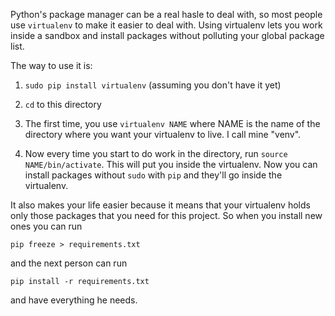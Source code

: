 Python's package manager can be a real hasle to deal with, so most
people use `virtualenv` to make it easier to deal with. Using
virtualenv lets you work inside a sandbox and install packages without
polluting your global package list.

The way to use it is:

1. `sudo pip install virtualenv` (assuming you don't have it yet)

2. `cd` to this directory

3. The first time, you use `virtualenv NAME` where NAME is the name of
   the directory where you want your virtualenv to live. I call mine
   "venv".

4. Now every time you start to do work in the directory, run `source
   NAME/bin/activate`. This will put you inside the virtualenv. Now
   you can install packages without `sudo` with `pip` and they'll go
   inside the virtualenv.


It also makes your life easier because it means that your virtualenv holds only those packages that you need for this project. So when you install new ones you can run


    pip freeze > requirements.txt


and the next person can run

    pip install -r requirements.txt


and have everything he needs.
